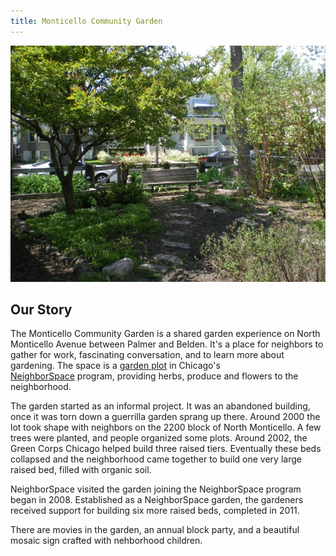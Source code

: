 ```yaml
---
title: Monticello Community Garden
---
```


![Image Of the Monticello Garden](nice_view_of_garden_bench.jpg)

## Our Story
The Monticello Community Garden is a shared garden experience on North Monticello Avenue between
Palmer and Belden. It's a place for neighbors to gather for work, fascinating conversation, and  to learn more about gardening. The space is a [garden plot](http://neighbor-space.org/monticello-community-garden/) in Chicago's [NeighborSpace](http://neighbor-space.org/) program, providing herbs, produce and flowers to the
neighborhood.

The garden started as an informal project. It was an abandoned building, once it was torn down a guerrilla garden sprang up there. Around 2000 the lot took shape with neighbors on the 2200 block of North Monticello. A few trees were planted, and people organized some plots. Around 2002, the Green Corps Chicago helped build three raised tiers. Eventually these beds collapsed and the neighborhood came together to build one very large raised bed, filled with organic soil. 

NeighborSpace visited the garden joining the NeighborSpace program began in 2008. Established as a NeighborSpace garden, the gardeners received support for building six more raised beds, completed in 2011.

There are movies in the garden, an annual block party, and a beautiful mosaic sign crafted with nehborhood children.